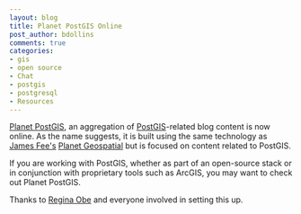 ```yaml
---
layout: blog
title: Planet PostGIS Online
post_author: bdollins
comments: true
categories:
- gis
- open source
- Chat
- postgis
- postgresql
- Resources
---
```


<a href="http://planet.postgis.net/">Planet PostGIS</a>, an aggregation of <a href="http://postgis.refractions.net/">PostGIS</a>-related blog content is now online. As the name suggests, it is built using the same technology as <a href="http://www.spatiallyadjusted.com">James Fee's</a> <a href="http://planetgs.com">Planet Geospatial</a> but is focused on content related to PostGIS.

If you are working with PostGIS, whether as part of an open-source stack or in conjunction with proprietary tools such as ArcGIS, you may want to check out Planet PostGIS.

Thanks to <a href="http://www.linkedin.com/pub/regina-obe/7/5/200">Regina Obe</a> and everyone involved in setting this up.
